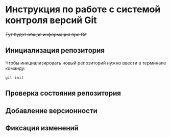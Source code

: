 # **Инструкция по работе с системой контроля версий Git**

~~Тут будет общая информация про Git~~

## Инициализация репозитория

Чтобы инициализировать новый репозиторий нужно ввести в терминале команду:

    git init

## Проверка состояния репозитория

## Добавление версионности

## Фиксация изменений
